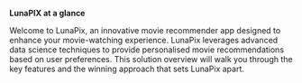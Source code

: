 **LunaPIX at a glance**

Welcome to LunaPix, an innovative movie recommender app designed to enhance your movie-watching experience. LunaPix leverages advanced data science techniques to provide personalised movie recommendations based on user preferences. This solution overview will walk you through the key features and the winning approach that sets LunaPix apart.